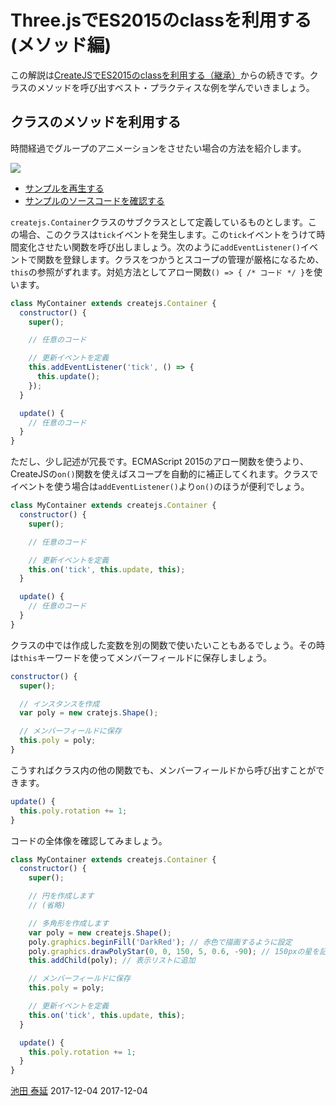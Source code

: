 # Three.jsでES2015のclassを利用する(メソッド編)


この解説は[CreateJSでES2015のclassを利用する（継承）](class.md)からの続きです。クラスのメソッドを呼び出すベスト・プラクティスな例を学んでいきましょう。


## クラスのメソッドを利用する

時間経過でグループのアニメーションをさせたい場合の方法を紹介します。

![](../imgs/class_container_update.png)

- [サンプルを再生する](https://ics-creative.github.io/tutorial-three/samples/class_container_update.html)
- [サンプルのソースコードを確認する](../samples/class_container_update.html)


`createjs.Container`クラスのサブクラスとして定義しているものとします。この場合、このクラスは`tick`イベントを発生します。この`tick`イベントをうけて時間変化させたい関数を呼び出しましょう。次のように`addEventListener()`イベントで関数を登録します。クラスをつかうとスコープの管理が厳格になるため、`this`の参照がずれます。対処方法としてアロー関数`() => { /* コード */ }`を使います。

```js
class MyContainer extends createjs.Container {
  constructor() {
    super();

    // 任意のコード

    // 更新イベントを定義
    this.addEventListener('tick', () => {
      this.update();
    });
  }

  update() {
    // 任意のコード
  }
}
```

ただし、少し記述が冗長です。ECMAScript 2015のアロー関数を使うより、CreateJSの`on()`関数を使えばスコープを自動的に補正してくれます。クラスでイベントを使う場合は`addEventListener()`より`on()`のほうが便利でしょう。

```js
class MyContainer extends createjs.Container {
  constructor() {
    super();

    // 任意のコード

    // 更新イベントを定義
    this.on('tick', this.update, this);
  }

  update() {
    // 任意のコード
  }
}
```

クラスの中では作成した変数を別の関数で使いたいこともあるでしょう。その時は`this`キーワードを使ってメンバーフィールドに保存しましょう。

```js
constructor() {
  super();

  // インスタンスを作成
  var poly = new cratejs.Shape();

  // メンバーフィールドに保存
  this.poly = poly;
}
```

こうすればクラス内の他の関数でも、メンバーフィールドから呼び出すことができます。

```js
update() {
  this.poly.rotation += 1;
}
```

コードの全体像を確認してみましょう。

```js
class MyContainer extends createjs.Container {
  constructor() {
    super();

    // 円を作成します
    // (省略)

    // 多角形を作成します
    var poly = new createjs.Shape();
    poly.graphics.beginFill('DarkRed'); // 赤色で描画するように設定
    poly.graphics.drawPolyStar(0, 0, 150, 5, 0.6, -90); // 150pxの星を記述
    this.addChild(poly); // 表示リストに追加

    // メンバーフィールドに保存
    this.poly = poly;

    // 更新イベントを定義
    this.on('tick', this.update, this);
  }

  update() {
    this.poly.rotation += 1;
  }
}
```





<article-author>[池田 泰延](https://twitter.com/clockmaker)</article-author>
<article-date-published>2017-12-04</article-date-published>
<article-date-modified>2017-12-04</article-date-modified>
